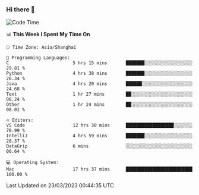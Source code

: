 ### Hi there 👋


<!--START_SECTION:waka-->
![Code Time](http://img.shields.io/badge/Code%20Time-1%2C064%20hrs%2041%20mins-blue)

📊 **This Week I Spent My Time On** 

```text
🕑︎ Time Zone: Asia/Shanghai

💬 Programming Languages: 
C                        5 hrs 15 mins       ███████░░░░░░░░░░░░░░░░░░   29.81 % 
Python                   4 hrs 38 mins       ███████░░░░░░░░░░░░░░░░░░   26.34 % 
Java                     4 hrs 20 mins       ██████░░░░░░░░░░░░░░░░░░░   24.68 % 
Text                     1 hr 27 mins        ██░░░░░░░░░░░░░░░░░░░░░░░   08.24 % 
Other                    1 hr 24 mins        ██░░░░░░░░░░░░░░░░░░░░░░░   08.01 % 

🔥 Editors: 
VS Code                  12 hrs 30 mins      ██████████████████░░░░░░░   70.99 % 
IntelliJ                 4 hrs 59 mins       ███████░░░░░░░░░░░░░░░░░░   28.37 % 
DataGrip                 6 mins              ░░░░░░░░░░░░░░░░░░░░░░░░░   00.64 % 

💻 Operating System: 
Mac                      17 hrs 37 mins      █████████████████████████   100.00 % 
```


 Last Updated on 23/03/2023 00:44:35 UTC
<!--END_SECTION:waka-->

<!--
**SillyPasty/SillyPasty** is a ✨ _special_ ✨ repository because its `README.md` (this file) appears on your GitHub profile.

Here are some ideas to get you started:

- 🔭 I’m currently working on ...
- 🌱 I’m currently learning ...
- 👯 I’m looking to collaborate on ...
- 🤔 I’m looking for help with ...
- 💬 Ask me about ...
- 📫 How to reach me: ...
- 😄 Pronouns: ...
- ⚡ Fun fact: ...
-->


